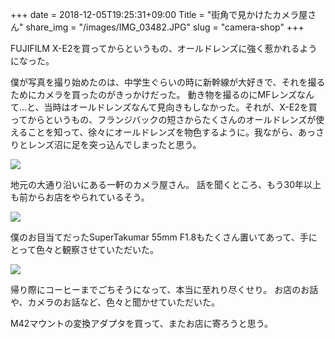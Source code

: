 +++
date  = 2018-12-05T19:25:31+09:00
Title = "街角で見かけたカメラ屋さん"
share_img = "/images/IMG_03482.JPG"
slug = "camera-shop"
+++

FUJIFILM X-E2を買ってからというもの、オールドレンズに強く惹かれるようになった。

僕が写真を撮り始めたのは、中学生ぐらいの時に新幹線が大好きで、それを撮るためにカメラを買ったのがきっかけだった。
動き物を撮るのにMFレンズなんて...と、当時はオールドレンズなんて見向きもしなかった。それが、X-E2を買ってからというもの、フランジバックの短さからたくさんのオールドレンズが使えることを知って、徐々にオールドレンズを物色するように。我ながら、あっさりとレンズ沼に足を突っ込んでしまったと思う。


![](/images/IMG_03482.JPG)

地元の大通り沿いにある一軒のカメラ屋さん。
話を聞くところ、もう30年以上も前からお店をやられているそう。


![](/images/IMG_0349.JPG)

僕のお目当てだったSuperTakumar 55mm F1.8もたくさん置いてあって、手にとって色々と観察させていただいた。

![](/images/IMG_03472.JPG)

帰り際にコーヒーまでごちそうになって、本当に至れり尽くせり。
お店のお話や、カメラのお話など、色々と聞かせていただいた。

M42マウントの変換アダプタを買って、またお店に寄ろうと思う。